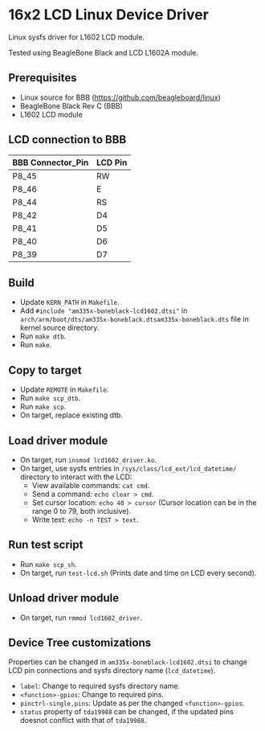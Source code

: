 # 16x2 LCD Linux Device Driver
Linux sysfs driver for L1602 LCD module.

Tested using BeagleBone Black and LCD L1602A module.

## Prerequisites
- Linux source for BBB (https://github.com/beagleboard/linux)
- BeagleBone Black Rev C (BBB)
- L1602 LCD module

## LCD connection to BBB
 BBB Connector_Pin | LCD Pin
--- | ---
P8_45 | RW
P8_46 | E
P8_44 | RS
P8_42 | D4
P8_41 | D5
P8_40 | D6
P8_39 | D7

## Build
- Update `KERN_PATH` in `Makefile`.
- Add `#include "am335x-boneblack-lcd1602.dtsi"` in `arch/arm/boot/dts/am335x-boneblack.dtsam335x-boneblack.dts` file in kernel source directory.
- Run `make dtb`.
- Run `make`.

## Copy to target
- Update `REMOTE` in `Makefile`.
- Run `make scp_dtb`.
- Run `make scp`.
- On target, replace existing dtb.

## Load driver module
- On target, run `insmod lcd1602_driver.ko`.
- On target, use sysfs entries in `/sys/class/lcd_ext/lcd_datetime/` directory to interact with the LCD:
    - View available commands: `cat cmd`.
    - Send a command: `echo clear > cmd`.
    - Set cursor location: `echo 40 > cursor` (Cursor location can be in the range 0 to 79, both inclusive).
    - Write text: `echo -n TEST > text`.

## Run test script
- Run `make scp_sh`.
- On target, run `test-lcd.sh` (Prints date and time on LCD every second).

## Unload driver module
- On target, run `rmmod lcd1602_driver`.

## Device Tree customizations
Properties can be changed in `am335x-boneblack-lcd1602.dtsi` to change LCD pin connections and sysfs directory name (`lcd_datetime`).
- `label`: Change to required sysfs directory name.
- `<function>-gpios`: Change to required pins.
- `pinctrl-single,pins`: Update as per the changed `<function>-gpios`.
- `status` property of `tda19988` can be changed, if the updated pins doesnot conflict with that of `tda19988`.
